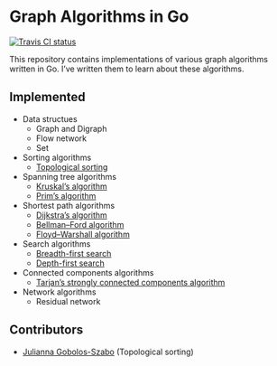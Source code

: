 Graph Algorithms in Go 
======================

[![Travis CI status](https://api.travis-ci.org/thcyron/graphs.svg)](https://travis-ci.org/thcyron/graphs)

This repository contains implementations of various graph algorithms written
in Go. I’ve written them to learn about these algorithms.

Implemented
-----------

* Data structues
  * Graph and Digraph
  * Flow network
  * Set
* Sorting algorithms
  * [Topological sorting](http://en.wikipedia.org/wiki/Topological_sorting)
* Spanning tree algorithms
  * [Kruskal’s algorithm](http://en.wikipedia.org/wiki/Kruskal%27s_algorithm)
  * [Prim’s algorithm](http://en.wikipedia.org/wiki/Prim%27s_algorithm)
* Shortest path algorithms
  * [Dijkstra’s algorithm](http://en.wikipedia.org/wiki/Dijkstra%27s_algorithm)
  * [Bellman–Ford algorithm](http://en.wikipedia.org/wiki/Bellman%E2%80%93Ford_algorithm)
  * [Floyd–Warshall algorithm](http://en.wikipedia.org/wiki/Floyd%E2%80%93Warshall_algorithm)
* Search algorithms
  * [Breadth-first search](http://en.wikipedia.org/wiki/Breadth-first_search)
  * [Depth-first search](http://en.wikipedia.org/wiki/Depth-first_search)
* Connected components algorithms
  * [Tarjan’s strongly connected components algorithm](http://en.wikipedia.org/wiki/Tarjan%27s_strongly_connected_components_algorithm)
* Network algorithms
  * Residual network

Contributors
------------

* [Julianna Gobolos-Szabo](https://github.com/gszjulcsi) (Topological sorting)
